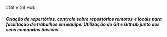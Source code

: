 ﻿#Git e Git Hub

##### Criação de repertórios, controle sobre reportórios remotos e locais para facilitação de trabalhos em equipe. Utilização do Git e Github junto aos seus comandos básicos.
